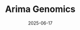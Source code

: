---  
layout: startup_page  
title: "Arima Genomics"  
id: "arimagenomics.com"  
permalink: "/arimagenomicsarimagenomics.com06172025/"  
website: "https://www.arimagenomics.com"  
funding_round: "Series C"  
funding_amount: "$22M"  
investors: "Illumina Ventures, John Stuelpnagel, Mostafa Ronaghi, Co-Win Ventures, Berkeley Catalyst Fund"  
about: "Arima Genomics is revolutionizing cancer diagnostics by leveraging whole-genome sequence and structure information. Their proprietary platform analyzes DNA organization to provide comprehensive insights for cancer therapy selection. The company operates a CLIA-certified clinical testing laboratory, Aventa, and offers advanced kits and informatics for researchers."  
markets: "Biotech, Oncology, Diagnostics"  
hq: "Carlsbad, California, United States"  
founded_year: "2015"  
linkedin: "https://www.linkedin.com/company/arima-genomics-inc-/"  
twitter: "https://x.com/ArimaGenomics"  
instagram: ""  
facebook: ""  
crunchbase: "https://www.crunchbase.com/organization/arima-genomics"  
pitchbook: "https://pitchbook.com/profiles/company/167499-64"  

date_display: "17-Jun-2025"  
date: "2025-06-17"

# SEO Optimization  
meta_title: "Arima Genomics - Series C Funding ($22M)"  
meta_description: "Arima Genomics, Arima Genomics is revolutionizing cancer diagnostics by leveraging whole-genome sequence and structure information. Their proprietary platform analyze..."  
meta_keywords: "Arima Genomics, Biotech, Oncology, Diagnostics, Series C funding"  
canonical_url: "https://startup.projectstartups.com/arimagenomicsarimagenomics.com06172025/"  
---